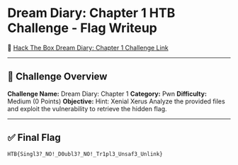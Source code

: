 # Dream Diary: Chapter 1 HTB Challenge - Flag Writeup

🔗 [Hack The Box Dream Diary: Chapter 1 Challenge Link](https://app.hackthebox.com/challenges/Dream%2520Diary%253A%2520Chapter%25201)

---

## 🎯 Challenge Overview

**Challenge Name:** Dream Diary: Chapter 1
**Category:** Pwn
**Difficulty:** Medium (0 Points)
**Objective:**
Hint: Xenial Xerus
Analyze the provided files and exploit the vulnerability to retrieve the hidden flag.

---

## ✅ Final Flag

```
HTB{Singl3?_NO!_D0ubl3?_NO!_Tr1pl3_Unsaf3_Unlink}
```
